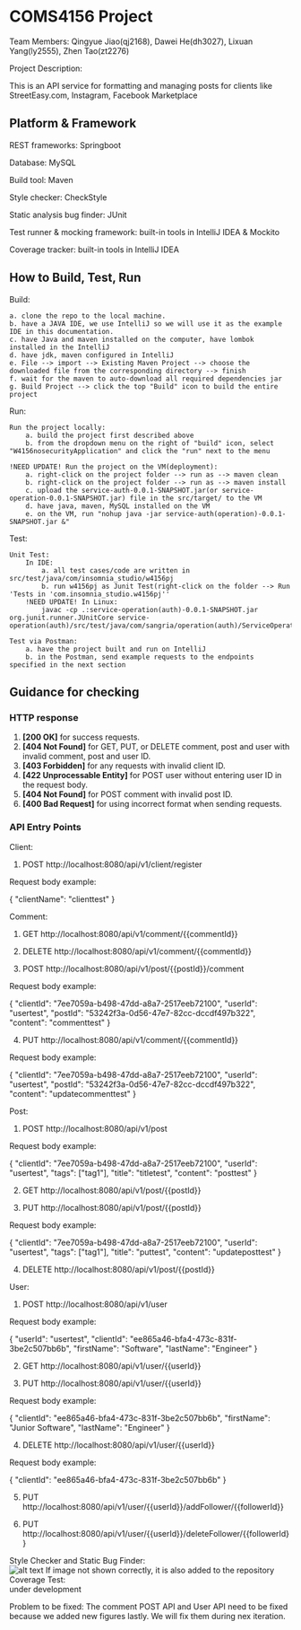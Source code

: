 # COMS4156 Project

Team Members: Qingyue Jiao(qj2168), Dawei He(dh3027), Lixuan Yang(ly2555), Zhen Tao(zt2276)

Project Description:

This is an API service for formatting and managing posts for clients like StreetEasy.com, Instagram, Facebook Marketplace


## Platform & Framework

REST frameworks: Springboot

Database: MySQL

Build tool: Maven

Style checker: CheckStyle

Static analysis bug finder: JUnit

Test runner & mocking framework: built-in tools in IntelliJ IDEA & Mockito
 
Coverage tracker: built-in tools in IntelliJ IDEA


## How to Build, Test, Run

Build:  

	a. clone the repo to the local machine.  
	b. have a JAVA IDE, we use IntelliJ so we will use it as the example IDE in this documentation.  
	c. have Java and maven installed on the computer, have lombok installed in the IntelliJ  
	d. have jdk, maven configured in IntelliJ  
	e. File --> import --> Existing Maven Project --> choose the downloaded file from the corresponding directory --> finish  
	f. wait for the maven to auto-download all required dependencies jar  
	g. Build Project --> click the top "Build" icon to build the entire project

Run:  

  	Run the project locally:  
		a. build the project first described above  
		b. from the dropdown menu on the right of "build" icon, select "W4156nosecurityApplication" and click the "run" next to the menu

	!NEED UPDATE! Run the project on the VM(deployment):  
		a. right-click on the project folder --> run as --> maven clean  
		b. right-click on the project folder --> run as --> maven install  
		c. upload the service-auth-0.0.1-SNAPSHOT.jar(or service-operation-0.0.1-SNAPSHOT.jar) file in the src/target/ to the VM  
		d. have java, maven, MySQL installed on the VM  
		e. on the VM, run "nohup java -jar service-auth(operation)-0.0.1-SNAPSHOT.jar &"  
		
Test:

	Unit Test:  
		In IDE:  
			a. all test cases/code are written in src/test/java/com/insomnia_studio/w4156pj 
			b. run w4156pj as Junit Test(right-click on the folder --> Run 'Tests in 'com.insomnia_studio.w4156pj''  
		!NEED UPDATE! In Linux:
			javac -cp .:service-operation(auth)-0.0.1-SNAPSHOT.jar org.junit.runner.JUnitCore service-operation(auth)/src/test/java/com/sangria/operation(auth)/ServiceOperation(Auth)ApplicationTests.java  
		
	Test via Postman:  
		a. have the project built and run on IntelliJ 
		b. in the Postman, send example requests to the endpoints specified in the next section  
		

## Guidance for checking

### HTTP response
1. **[200 OK]** for success requests.
2. **[404 Not Found]** for GET, PUT, or DELETE comment, post and user with invalid comment, post and user ID.
3. **[403 Forbidden]** for any requests with invalid client ID.
4. **[422 Unprocessable Entity]** for POST user without entering user ID in the request body.
5. **[404 Not Found]** for POST comment with invalid post ID.
6. **[400 Bad Request]** for using incorrect format when sending requests.
### API Entry Points

Client:
1. POST http://localhost:8080/api/v1/client/register

Request body example:

{
"clientName": "clienttest"
}

Comment:
1. GET http://localhost:8080/api/v1/comment/{{commentId}}

2. DELETE http://localhost:8080/api/v1/comment/{{commentId}}

3. POST http://localhost:8080/api/v1/post/{{postId}}/comment

Request body example:

{
"clientId": "7ee7059a-b498-47dd-a8a7-2517eeb72100",
"userId": "usertest",
"postId": "53242f3a-0d56-47e7-82cc-dccdf497b322",
"content": "commenttest"
}

4. PUT http://localhost:8080/api/v1/comment/{{commentId}}

Request body example:

{
"clientId": "7ee7059a-b498-47dd-a8a7-2517eeb72100",
"userId": "usertest",
"postId": "53242f3a-0d56-47e7-82cc-dccdf497b322",
"content": "updatecommenttest"
}

Post:
1. POST http://localhost:8080/api/v1/post

Request body example:

{
"clientId": "7ee7059a-b498-47dd-a8a7-2517eeb72100",
"userId": "usertest",
"tags": ["tag1"],
"title": "titletest",
"content": "posttest"
}

2. GET http://localhost:8080/api/v1/post/{{postId}}

3. PUT http://localhost:8080/api/v1/post/{{postId}}

Request body example:

{
"clientId": "7ee7059a-b498-47dd-a8a7-2517eeb72100",
"userId": "usertest",
"tags": ["tag1"],
"title": "puttest",
"content": "updateposttest"
}

4. DELETE http://localhost:8080/api/v1/post/{{postId}}

User:
1. POST http://localhost:8080/api/v1/user

Request body example:

{
"userId": "usertest",
"clientId": "ee865a46-bfa4-473c-831f-3be2c507bb6b",
"firstName": "Software",
"lastName": "Engineer"
}

2. GET http://localhost:8080/api/v1/user/{{userId}}

3. PUT http://localhost:8080/api/v1/user/{{userId}}

Request body example:

{
"clientId": "ee865a46-bfa4-473c-831f-3be2c507bb6b",
"firstName": "Junior Software",
"lastName": "Engineer"
}

4. DELETE http://localhost:8080/api/v1/user/{{userId}}

Request body example:

{
"clientId": "ee865a46-bfa4-473c-831f-3be2c507bb6b"
}

5. PUT http://localhost:8080/api/v1/user/{{userId}}/addFollower/{{followerId}}

6. PUT http://localhost:8080/api/v1/user/{{userId}}/deleteFollower/{{followerId}}

Style Checker and Static Bug Finder:  
![alt text](https://github.com/DavidHo666/w4156pj/blob/master/stylecheck.png?raw=true)
If image not shown correctly, it is also added to the repository
Coverage Test:  
under development

Problem to be fixed:
The comment POST API  and User API need to be fixed because we added new figures lastly. We will fix them during nex iteration.

